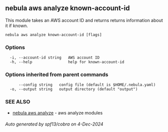 ## nebula aws analyze known-account-id

This module takes an AWS account ID and returns returns information about it if known.

```
nebula aws analyze known-account-id [flags]
```

### Options

```
  -i, --account-id string   AWS account ID
  -h, --help                help for known-account-id
```

### Options inherited from parent commands

```
      --config string   config file (default is $HOME/.nebula.yaml)
  -o, --output string   output directory (default "output")
```

### SEE ALSO

* [nebula aws analyze](nebula_aws_analyze.md)	 - aws analyze modules

###### Auto generated by spf13/cobra on 4-Dec-2024
